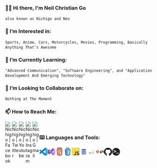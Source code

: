 ### 👋🏻 Hi there, I'm Neil Christian Go
    also known as Nichigo and Neo

### 👀 I’m Interested in:
    Sports, Anime, Cars, Motorcycles, Movies, Programming, Basically Anything That's Awesome
### 📖 I’m Currently Learning:
    "Advanced Communication", "Software Engineering", and "Application Development And Emerging Technology"
### 🤝 I’m Looking to Collaborate on:
    Nothing at The Moment

### 📫 How to Reach Me:
[<img align="left" alt="Nichigo | Facebook" width="22px" src="https://cdn.jsdelivr.net/npm/simple-icons@v3/icons/facebook.svg" />][facebook]
[<img align="left" alt="Nichigo | Twitter" width="22px" src="https://cdn.jsdelivr.net/npm/simple-icons@v3/icons/twitter.svg" />][twitter]
[<img align="left" alt="Nichigo | Youtube" width="22px" src="https://cdn.jsdelivr.net/npm/simple-icons@v3/icons/youtube.svg" />][youtube]
[<img align="left" alt="Nichigo | Instagram" width="22px" src="https://cdn.jsdelivr.net/npm/simple-icons@v3/icons/instagram.svg" />][instagram]
[<img align="left" alt="Nichigo | Gmail" width="22px" src="https://cdn.jsdelivr.net/npm/simple-icons@v3/icons/gmail.svg" />][gmail]
<br />

### ⌨️ Languages and Tools:
<img align="left" alt="Visual Studio Code" width="26px" src="https://raw.githubusercontent.com/github/explore/80688e429a7d4ef2fca1e82350fe8e3517d3494d/topics/visual-studio-code/visual-studio-code.png" />
<img align="left" alt="Visual Studio" width="26px" src="https://raw.githubusercontent.com/github/explore/80688e429a7d4ef2fca1e82350fe8e3517d3494d/topics/visual-studio/visual-studio.png" />
<img align="left" alt="HTML5" width="26px" src="https://raw.githubusercontent.com/github/explore/80688e429a7d4ef2fca1e82350fe8e3517d3494d/topics/html/html.png" />
<img align="left" alt="CSS3" width="26px" src="https://raw.githubusercontent.com/github/explore/80688e429a7d4ef2fca1e82350fe8e3517d3494d/topics/css/css.png" />
<img align="left" alt="JavaScript" width="26px" src="https://raw.githubusercontent.com/github/explore/80688e429a7d4ef2fca1e82350fe8e3517d3494d/topics/javascript/javascript.png" />
<img align="left" alt="SQL" width="26px" src="https://raw.githubusercontent.com/github/explore/80688e429a7d4ef2fca1e82350fe8e3517d3494d/topics/sql/sql.png" />
<img align="left" alt="MySQL" width="26px" src="https://raw.githubusercontent.com/github/explore/80688e429a7d4ef2fca1e82350fe8e3517d3494d/topics/mysql/mysql.png" />
<img align="left" alt="Git" width="26px" src="https://raw.githubusercontent.com/github/explore/80688e429a7d4ef2fca1e82350fe8e3517d3494d/topics/git/git.png" />
<img align="left" alt="GitHub" width="26px" src="https://raw.githubusercontent.com/github/explore/78df643247d429f6cc873026c0622819ad797942/topics/github/github.png" />
<img align="left" alt="Terminal" width="26px" src="https://raw.githubusercontent.com/github/explore/80688e429a7d4ef2fca1e82350fe8e3517d3494d/topics/terminal/terminal.png" />

[facebook]: https://facebook.com/Nichigo.here
[twitter]: https://twitter.com/Nichigo_here
[youtube]: https://www.youtube.com/c/NeoAlexanderGo
[instagram]: https://instagram.com/Nichigo.here
[gmail]: https://mail.google.com/mail/u/0/#search/cyberneo12161999%40gmail.com
